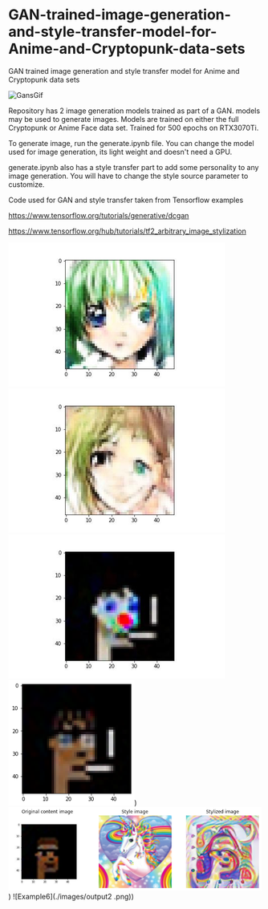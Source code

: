# GAN-trained-image-generation-and-style-transfer-model-for-Anime-and-Cryptopunk-data-sets
GAN trained image generation and style transfer model for Anime and Cryptopunk data sets

![GansGif](./gans_training.gif)

Repository has 2 image generation models trained as part of a GAN. models may be used to generate images. Models are trained on either the full Cryptopunk or Anime Face data set.
Trained for 500 epochs on RTX3070Ti.

To generate image, run the generate.ipynb file. You can change the model used for image generation, its light weight and doesn't need a GPU.

generate.ipynb also has a style transfer part to add some personality to any image generation. You will have to change the style source parameter to customize.

Code used for GAN and style transfer taken from Tensorflow examples

https://www.tensorflow.org/tutorials/generative/dcgan

https://www.tensorflow.org/hub/tutorials/tf2_arbitrary_image_stylization


![Example](./images/Me.jpg) ![Example2](./images/anime3.jpeg) ![Example3](./images/cryptopunk3.jpeg) ![Example4](./images/output4.png)) ![Example5](./images/output.png))
![Example6](./images/output2 .png))
